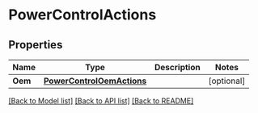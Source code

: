 # PowerControlActions

## Properties
Name | Type | Description | Notes
------------ | ------------- | ------------- | -------------
**Oem** | [**PowerControlOemActions**](PowerControlOemActions.md) |  | [optional] 

[[Back to Model list]](../README.md#documentation-for-models) [[Back to API list]](../README.md#documentation-for-api-endpoints) [[Back to README]](../README.md)


